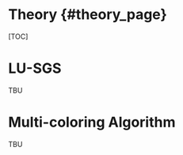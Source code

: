 Theory                          {#theory_page}
======

[TOC]


# LU-SGS
TBU


# Multi-coloring Algorithm
TBU


